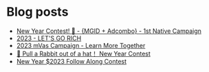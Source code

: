 # Blog posts
<!-- BLOG-POST-LIST:START -->
- [New Year Contest! 🎊 - {MGID + Adcombo} - 1st Native Campaign](https://afflift.com/f/threads/new-year-contest-%F0%9F%8E%8A-mgid-adcombo-1st-native-campaign.10195/)
- [2023 - LET&#39;S GO RICH](https://afflift.com/f/threads/2023-lets-go-rich.10186/)
- [2023 mVas Campaign - Learn More Together](https://afflift.com/f/threads/2023-mvas-campaign-learn-more-together.10194/)
- [🐰 Pull a Rabbit out of a hat！ New Year Contest](https://afflift.com/f/threads/%F0%9F%90%B0-pull-a-rabbit-out-of-a-hat%EF%BC%81-new-year-contest.10192/)
- [New Year $2023 Follow Along Contest](https://afflift.com/f/threads/new-year-2023-follow-along-contest.10177/)
<!-- BLOG-POST-LIST:END -->
